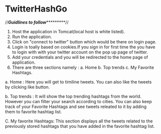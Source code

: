 # TwitterHashGo

 //*************************************************Guidlines to follow**********************************************************//


 

   1. Host the application in Tomcat(local host is white listed).
   2. Run the application.
   3. Click on "connect to twitter" button which would be there on login page.
   4. Login is toally based on cookies.If you sign in for first time the you have to login with with your twitter account 
      on the pop up page of twitter.
   5. Add your credentials and you will be redirected to the home page of application.
   6. There are three sections namely :
      a. Home
      b. Top trends
      c. My Favorite Hashtags.
     

   a. Home : Here you will get to timiline tweets.
             You can also like the tweets by clicking like button.

   b. Top trends : It will show the top trending hashtags from the world.
                   However you can filter your search according to cities.
                   You can also keep track of your Favorite Hashtags and see tweets releated to it by adding them to favorite hashtag list.

   C.  My favorite Hashtags: This section displays all the tweets related to the previously stored hashtags that you have added in the favorite hashtag list. 
                     
   
   
  
